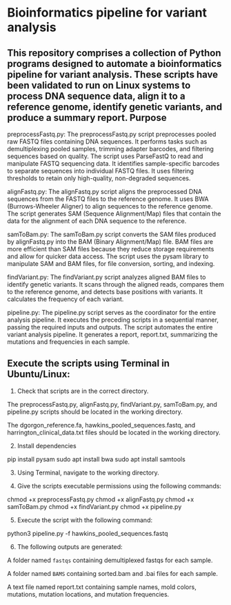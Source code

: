Bioinformatics pipeline for variant analysis 
===================================================
This repository comprises a collection of Python programs designed to automate a bioinformatics pipeline for variant analysis. These scripts have been validated to run on Linux systems to process DNA sequence data, align it to a reference genome, identify genetic variants, and produce a summary report.
Purpose  
-------
preprocessFastq.py:
The preprocessFastq.py script preprocesses pooled raw FASTQ files containing DNA sequences. It performs tasks such as demultiplexing pooled samples, trimming adapter barcodes, and filtering sequences based on quality. The script uses ParseFastQ  to read and manipulate FASTQ sequencing data. It identifies sample-specific barcodes to separate sequences into individual FASTQ files. It uses filtering thresholds to retain only high-quality, non-degraded sequences.

alignFastq.py:
The alignFastq.py script aligns the preprocessed DNA sequences from the FASTQ files to the reference genome. It uses BWA (Burrows-Wheeler Aligner) to align sequences to the reference genome. The script generates SAM (Sequence Alignment/Map) files that contain the data for the alignment of each DNA sequence to the reference.

samToBam.py:
The samToBam.py script converts the SAM files produced by alignFastq.py into the BAM (Binary Alignment/Map) file. BAM files are more efficient than SAM files because they reduce storage requirements and allow for quicker data access. The script uses the pysam library to manipulate SAM and BAM files, for file conversion, sorting, and indexing.

findVariant.py:
The findVariant.py script analyzes aligned BAM files to identify genetic variants. It scans through the aligned reads, compares them to the reference genome, and detects base positions with variants. It calculates the frequency of each variant.

pipeline.py:
The pipeline.py script serves as the coordinator for the entire analysis pipeline. It executes the preceding scripts in a sequential manner, passing the required inputs and outputs. The script automates the entire variant analysis pipeline. It generates a report, report.txt, summarizing the mutations and frequencies in each sample.

Execute the scripts using Terminal in Ubuntu/Linux:  
---------------------------------------------------
1. Check that scripts are in the correct directory.

The preprocessFastq.py, alignFastq.py, findVariant.py, samToBam.py, and pipeline.py scripts should be located in the working directory.

The dgorgon_reference.fa, hawkins_pooled_sequences.fastq, and harrington_clinical_data.txt files should be located in the working directory.

2. Install dependencies

pip install pysam
sudo apt install bwa
sudo apt install samtools

3. Using Terminal, navigate to the working directory.  
 
4. Give the scripts executable permissions using the following commands:  

chmod +x preprocessFastq.py
chmod +x alignFastq.py 
chmod +x samToBam.py
chmod +x findVariant.py
chmod +x pipeline.py
 
5. Execute the script with the following command:  
 
python3 pipeline.py -f hawkins_pooled_sequences.fastq 
 
6. The following outputs are generated:  
 
A folder named `fastqs` containing demultiplexed fastqs for each sample. 

A folder named `BAMS` containing sorted.bam and .bai files for each sample. 

A text file named report.txt containing sample names, mold colors, mutations, mutation locations, and mutation frequencies.

 
